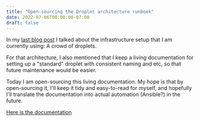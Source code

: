 ```yaml
---
title: "Open-sourcing the Droplet architecture runbook"
date: 2022-07-06T00:00:00-07:00
draft: false
---
```


In my [last blog post](https://blog.ktachibana.party/2022/06/04/my-infrastructure-setup.html) I talked about the infrastructure setup that I am currently using: A crowd of droplets.

For that architecture, I also mentioned that I keep a living documentation for setting up a "standard" droplet with consistent naming and etc, so that future maintenance would be easier.

Today I am open-sourcing this living documentation. My hope is that by open-sourcing it, I'll keep it tidy and easy-to-read for myself, and hopefully I'll translate the documentation into actual automation (Ansible?) in the future.

[Here is the documentation](https://github.com/k-t-corp/apollo/blob/master/RUNBOOK.md)
